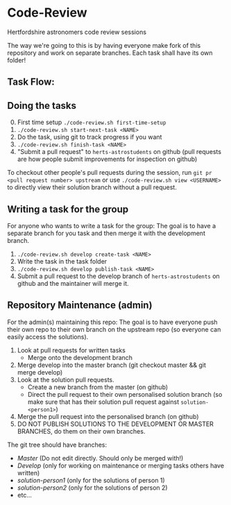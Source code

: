 # Code-Review
Hertfordshire astronomers code review sessions

The way we're going to this is by having everyone make fork of this repository and work on separate branches. Each task shall have its own folder!

## Task Flow:

## Doing the tasks

0. First time setup `./code-review.sh first-time-setup`
1. `./code-review.sh start-next-task <NAME>`
2. Do the task, using git to track progress if you want
3. `./code-review.sh finish-task <NAME>`
4. "Submit a pull request" to `herts-astrostudents` on github (pull requests are how people submit improvements for inspection on github)

To checkout other people's pull requests during the session, run `git pr <pull request number> upstream` or use `./code-review.sh view <USERNAME>` to directly view their solution branch without a pull request.


## Writing a task for the group
For anyone who wants to write a task for the group:
The goal is to have a separate branch for you task and then merge it with the development branch.

1. `./code-review.sh develop create-task <NAME>`
2. Write the task in the task folder
3. `./code-review.sh develop publish-task <NAME>`
4. Submit a pull request to the develop branch of `herts-astrostudents` on github and the maintainer will merge it.


## Repository Maintenance (admin)
For the admin(s) maintaining this repo:
The goal is to have everyone push their own repo to their own branch on the upstream repo (so everyone can easily access the solutions).

1. Look at pull requests for written tasks 
    * Merge onto the development branch 
1. Merge develop into the master branch (git checkout master && git merge develop)
1. Look at the solution pull requests. 
    * Create a new branch from the master (on github)
    * Direct the pull request to their own personalised solution branch (so make sure that <person1> has their solution pull request against `solution-<person1>`)
1. Merge the pull request into the personalised branch (on github)
1. DO NOT PUBLISH SOLUTIONS TO THE DEVELOPMENT OR MASTER BRANCHES, do them on their own branches.

The git tree should have branches:

* *Master* (Do not edit directly. Should only be merged with!)
* *Develop* (only for working on maintenance or merging tasks others have written)
* *solution-person1* (only for the solutions of person 1)
* *solution-person2* (only for the solutions of person 2)
* etc...

